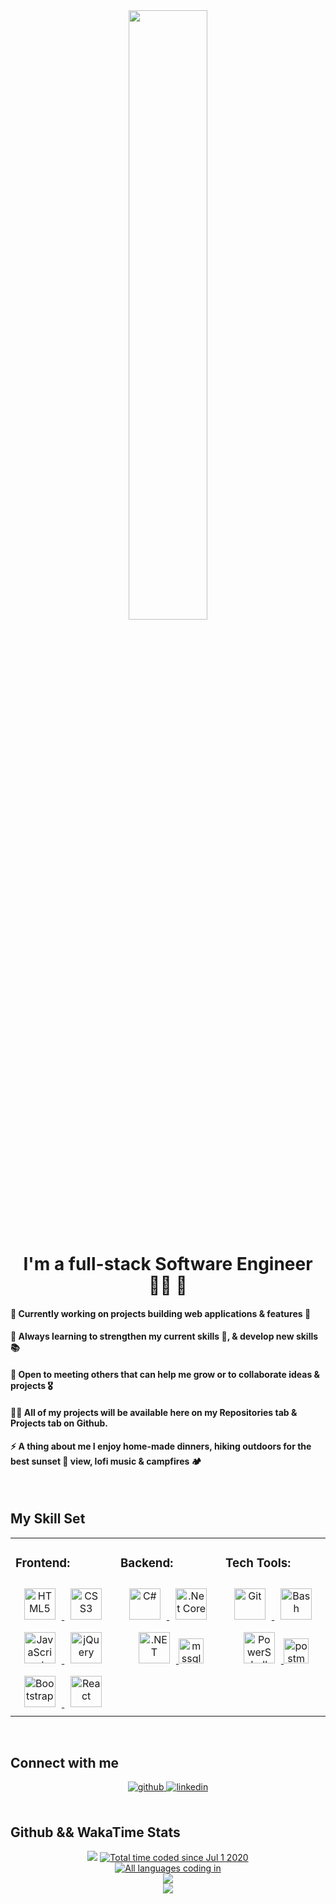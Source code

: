 <div align="center">
<img src="https://rishavanand.github.io/static/images/greetings.gif" align="center" style="width: 50%" />
</div>    

# <div align="center">I'm a full-stack Software Engineer 👨‍💻 🚀</div>  
 
#### 🧰 Currently working on projects building web applications & features 💫
#### 🌱 Always learning to strengthen my current skills 💾, & develop new skills 📚
#### 🤝 Open to meeting others that can help me grow or to collaborate ideas & projects 🎖️
#### 👨‍💻 All of my projects will be available here on my Repositories tab & Projects tab on Github.
#### ⚡ A thing about me I enjoy home-made dinners, hiking outdoors for the best sunset 🌄 view, lofi music & campfires 🏕️

<br/>  

## My Skill Set  
<table><tr><td valign="top" width="33%">

### Frontend: 
<div align="center"> 
  <a href="https://en.wikipedia.org/wiki/HTML5" target="_blank">
    <img style="margin: 10px" src="https://profilinator.rishav.dev/skills-assets/html5-original-wordmark.svg" alt="HTML5" height="50" />
  </a>  
  <a href="https://www.w3schools.com/css/" target="_blank">
    <img style="margin: 10px" src="https://profilinator.rishav.dev/skills-assets/css3-original-wordmark.svg" alt="CSS3" height="50" />
  </a>  
  <a href="https://www.javascript.com/" target="_blank">
    <img style="margin: 10px" src="https://profilinator.rishav.dev/skills-assets/javascript-original.svg" alt="JavaScript" height="50" />
  </a>  
  <a href="https://jquery.com/" target="_blank">
    <img style="margin: 10px" src="https://profilinator.rishav.dev/skills-assets/jquery.png" alt="jQuery" height="50" />
  </a>  
  <a href="https://getbootstrap.com/docs/3.4/javascript/" target="_blank">
    <img style="margin: 10px" src="https://profilinator.rishav.dev/skills-assets/bootstrap-plain.svg" alt="Bootstrap" height="50" />
  </a>  
  <a href="https://reactjs.org/" target="_blank">
    <img style="margin: 10px" src="https://profilinator.rishav.dev/skills-assets/react-original-wordmark.svg" alt="React" height="50" /> 
  </a>  
</div>

</td><td valign="top" width="33%">

### Backend:
<div align="center">  
  <a href="https://docs.microsoft.com/en-us/dotnet/csharp/" target="_blank"><img style="margin: 10px" src="https://profilinator.rishav.dev/skills-assets/csharp-original.svg" alt="C#" height="50" />
  <a href="https://dotnet.microsoft.com/download" target="_blank"><img style="margin: 10px" src="https://profilinator.rishav.dev/skills-assets/dotnetcore.png" alt=".Net Core" height="50" />
  <a href="https://dotnet.microsoft.com/download/dotnet-framework" target="_blank"><img style="margin: 10px" src="https://profilinator.rishav.dev/skills-assets/dot-net-original-wordmark.svg" alt=".NET" height="50" />
  <a href="https://www.microsoft.com/en-us/sql-server" target="_blank" rel="noreferrer"> <img src="https://www.svgrepo.com/show/303229/microsoft-sql-server-logo.svg" alt="mssql" width="40" height="40"/>  
</div>

</td><td valign="top" width="33%">

### Tech Tools:  
<div align="center">  
  <a href="https://github.com/" target="_blank"><img style="margin: 10px" src="https://profilinator.rishav.dev/skills-assets/git-scm-icon.svg" alt="Git" height="50" />
  <a href="https://www.gnu.org/software/bash/" target="_blank"><img style="margin: 10px" src="https://profilinator.rishav.dev/skills-assets/gnu_bash-icon.svg" alt="Bash" height="50" /> 
  <a href="https://docs.microsoft.com/en-us/powershell/" target="_blank"><img style="margin: 10px" src="https://profilinator.rishav.dev/skills-assets/powershell.png" alt="PowerShell" height="50" />
  <a href="https://postman.com" target="_blank" rel="noreferrer"> <img src="https://www.vectorlogo.zone/logos/getpostman/getpostman-icon.svg" alt="postman" width="40" height="40"/>
</div>

</td></tr></table>  
<br/>  

## Connect with me  
<div align="center">
  <a href="https://github.com/JxTorres003" target="_blank">
    <img src=https://img.shields.io/badge/github-%2324292e.svg?&style=for-the-badge&logo=github&logoColor=white alt=github style="margin-bottom: 5px;" />
  </a>
  <a href="https://linkedin.com/in/jt036" target="_blank">
    <img src=https://img.shields.io/badge/linkedin-%231E77B5.svg?&style=for-the-badge&logo=linkedin&logoColor=white alt=linkedin style="margin-bottom: 5px;" />
  </a>  
</div>    

<br/>  

## Github && WakaTime Stats  
<div align="center">
  <img src="https://komarev.com/ghpvc/?username=JxTorres003&&style=flat-square" />
  <a href="https://wakatime.com/@aa8a1d84-7093-434e-b5c0-0e1a0b8be2e4">
    <img src="https://wakatime.com/badge/user/aa8a1d84-7093-434e-b5c0-0e1a0b8be2e4.svg" alt="Total time coded since Jul 1 2020" />
  </a>
   <br/> 
   <a href="https://github.com/anuraghazra/github-readme-stats">
    <img src="https://github-readme-stats.vercel.app/api/top-langs/?username=JxTorres003" alt="All languages coding in" />
  </a>
      <br/> 
  <img src="https://github-readme-stats.vercel.app/api/wakatime?username=@@Jtorres&compact=True"/>
  <br/>  
  <img src="https://github-readme-stats.vercel.app/api?username=JxTorres003&show_icons=true&count_private=true&hide_border=true"/>
 
</div>  

